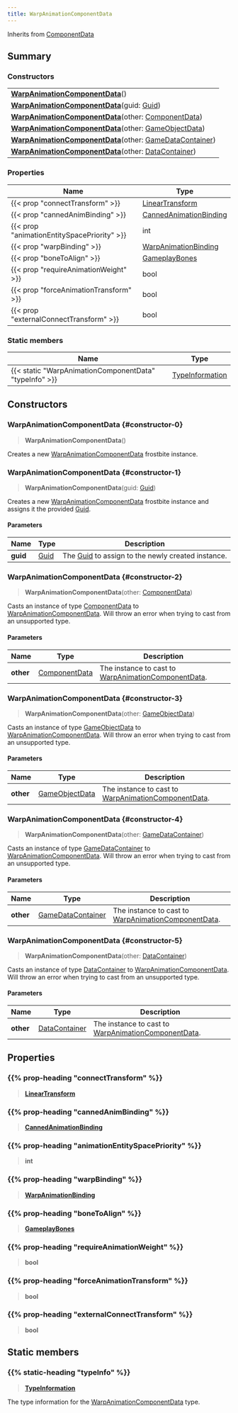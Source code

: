 ```yaml
---
title: WarpAnimationComponentData
---
```


Inherits from [ComponentData](/vext/ref/fb/componentdata)

## Summary

### Constructors

|  |
| --- |
| **[WarpAnimationComponentData](#constructor-0)**() |
| **[WarpAnimationComponentData](#constructor-1)**(guid: [Guid](/vext/ref/shared/type/guid)) |
| **[WarpAnimationComponentData](#constructor-2)**(other: [ComponentData](/vext/ref/fb/componentdata)) |
| **[WarpAnimationComponentData](#constructor-3)**(other: [GameObjectData](/vext/ref/fb/gameobjectdata)) |
| **[WarpAnimationComponentData](#constructor-4)**(other: [GameDataContainer](/vext/ref/fb/gamedatacontainer)) |
| **[WarpAnimationComponentData](#constructor-5)**(other: [DataContainer](/vext/ref/shared/type/datacontainer)) |

### Properties

| Name | Type |
| ---- | ---- |
| {{< prop "connectTransform" >}} | [LinearTransform](/vext/ref/shared/type/lineartransform) |
| {{< prop "cannedAnimBinding" >}} | [CannedAnimationBinding](/vext/ref/fb/cannedanimationbinding) |
| {{< prop "animationEntitySpacePriority" >}} | int |
| {{< prop "warpBinding" >}} | [WarpAnimationBinding](/vext/ref/fb/warpanimationbinding) |
| {{< prop "boneToAlign" >}} | [GameplayBones](/vext/ref/fb/gameplaybones) |
| {{< prop "requireAnimationWeight" >}} | bool |
| {{< prop "forceAnimationTransform" >}} | bool |
| {{< prop "externalConnectTransform" >}} | bool |

### Static members

| Name | Type |
| ---- | ---- |
| {{< static "WarpAnimationComponentData" "typeInfo" >}} | [TypeInformation](/vext/ref/shared/type/typeinformation) |

## Constructors

### WarpAnimationComponentData {#constructor-0}

> **WarpAnimationComponentData**()

Creates a new [WarpAnimationComponentData](/vext/ref/fb/warpanimationcomponentdata) frostbite instance.

### WarpAnimationComponentData {#constructor-1}

> **WarpAnimationComponentData**(guid: [Guid](/vext/ref/shared/type/guid))

Creates a new [WarpAnimationComponentData](/vext/ref/fb/warpanimationcomponentdata) frostbite instance and assigns it the provided [Guid](/vext/ref/shared/type/guid).

#### Parameters

| Name | Type | Description |
| ---- | ---- | ----------- |
| **guid** | [Guid](/vext/ref/shared/type/guid) | The [Guid](/vext/ref/shared/type/guid) to assign to the newly created instance. |

### WarpAnimationComponentData {#constructor-2}

> **WarpAnimationComponentData**(other: [ComponentData](/vext/ref/fb/componentdata))

Casts an instance of type [ComponentData](/vext/ref/fb/componentdata) to [WarpAnimationComponentData](/vext/ref/fb/warpanimationcomponentdata). Will throw an error when trying to cast from an unsupported type.

#### Parameters

| Name | Type | Description |
| ---- | ---- | ----------- |
| **other** | [ComponentData](/vext/ref/fb/componentdata) | The instance to cast to [WarpAnimationComponentData](/vext/ref/fb/warpanimationcomponentdata). |

### WarpAnimationComponentData {#constructor-3}

> **WarpAnimationComponentData**(other: [GameObjectData](/vext/ref/fb/gameobjectdata))

Casts an instance of type [GameObjectData](/vext/ref/fb/gameobjectdata) to [WarpAnimationComponentData](/vext/ref/fb/warpanimationcomponentdata). Will throw an error when trying to cast from an unsupported type.

#### Parameters

| Name | Type | Description |
| ---- | ---- | ----------- |
| **other** | [GameObjectData](/vext/ref/fb/gameobjectdata) | The instance to cast to [WarpAnimationComponentData](/vext/ref/fb/warpanimationcomponentdata). |

### WarpAnimationComponentData {#constructor-4}

> **WarpAnimationComponentData**(other: [GameDataContainer](/vext/ref/fb/gamedatacontainer))

Casts an instance of type [GameDataContainer](/vext/ref/fb/gamedatacontainer) to [WarpAnimationComponentData](/vext/ref/fb/warpanimationcomponentdata). Will throw an error when trying to cast from an unsupported type.

#### Parameters

| Name | Type | Description |
| ---- | ---- | ----------- |
| **other** | [GameDataContainer](/vext/ref/fb/gamedatacontainer) | The instance to cast to [WarpAnimationComponentData](/vext/ref/fb/warpanimationcomponentdata). |

### WarpAnimationComponentData {#constructor-5}

> **WarpAnimationComponentData**(other: [DataContainer](/vext/ref/shared/type/datacontainer))

Casts an instance of type [DataContainer](/vext/ref/shared/type/datacontainer) to [WarpAnimationComponentData](/vext/ref/fb/warpanimationcomponentdata). Will throw an error when trying to cast from an unsupported type.

#### Parameters

| Name | Type | Description |
| ---- | ---- | ----------- |
| **other** | [DataContainer](/vext/ref/shared/type/datacontainer) | The instance to cast to [WarpAnimationComponentData](/vext/ref/fb/warpanimationcomponentdata). |

## Properties

### {{% prop-heading "connectTransform" %}}

> **[LinearTransform](/vext/ref/shared/type/lineartransform)**

### {{% prop-heading "cannedAnimBinding" %}}

> **[CannedAnimationBinding](/vext/ref/fb/cannedanimationbinding)**

### {{% prop-heading "animationEntitySpacePriority" %}}

> **int**

### {{% prop-heading "warpBinding" %}}

> **[WarpAnimationBinding](/vext/ref/fb/warpanimationbinding)**

### {{% prop-heading "boneToAlign" %}}

> **[GameplayBones](/vext/ref/fb/gameplaybones)**

### {{% prop-heading "requireAnimationWeight" %}}

> **bool**

### {{% prop-heading "forceAnimationTransform" %}}

> **bool**

### {{% prop-heading "externalConnectTransform" %}}

> **bool**

## Static members

### {{% static-heading "typeInfo" %}}

> **[TypeInformation](/vext/ref/shared/type/typeinformation)**

The type information for the [WarpAnimationComponentData](/vext/ref/fb/warpanimationcomponentdata) type.

